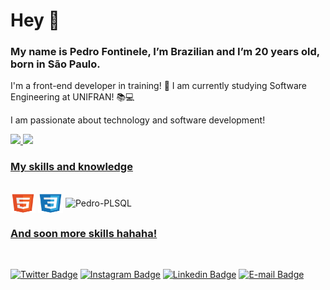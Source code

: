 
# Hey 👋

### My name is Pedro Fontinele, I’m Brazilian and I’m 20 years old, born in São Paulo.

I'm a front-end developer in training! 🚀 I am currently studying
Software Engineering at UNIFRAN! 📚💻

I am passionate about technology and software development!

<div style="display: inline-block">
  <a href="https://github.com/pedro-fontinele">
  <img height="150em" src="https://github-readme-stats.vercel.app/api?username=pedro-fontinele&show_icons=true&theme=midnight-purple&include_all_commits=true&count_private=false"/>
  <img height="150em" src="https://github-readme-stats.vercel.app/api/top-langs/?username=pedro-fontinele&layout=compact&langs_count=8&theme=midnight-purple"/>
<div>

### My skills and knowledge

<div style="display: inline-block"><br>
  <img align="center" alt="Pedro-HTML" height="30" width="40" src="https://raw.githubusercontent.com/devicons/devicon/master/icons/html5/html5-original.svg">
  <img align="center" alt="Pedro-CSS" height="30" width="40" src="https://raw.githubusercontent.com/devicons/devicon/master/icons/css3/css3-original.svg">
  <img align="center" alt="Pedro-PLSQL" height="30" width="40" src="https://icongr.am/devicon/oracle-original.svg?size=148&color=000000">
</div>

### And soon more skills hahaha! 
<br>





[![Twitter Badge](https://img.shields.io/badge/-@fontinele_pedro-6633cc?style=flat-square&labelColor=6633cc&logo=twitter&logoColor=white&link=https://twitter.com/fontinele_pedro)](https://twitter.com/fontinele_pedro) 
[![Instagram Badge](https://img.shields.io/badge/-@fontinele_pedro-6633cc?style=flat-square&logo=Instagram&logoColor=white&link=https://www.instagram.com/fontinele_pedro/)](https://www.instagram.com/fontinele_pedro/) 
[![Linkedin Badge](https://img.shields.io/badge/-Pedro%20Fontinele-midnight-purple?style=flat-square&logo=Linkedin&logoColor=white&link=https://www.linkedin.com/in/pedro-fontinele/)](https://www.linkedin.com/in/pedro-fontinele/) 
[![E-mail Badge](https://img.shields.io/badge/-pedro.p.h.fontinele@icloud.com-6633cc?style=flat-square&logo=email&logoColor=white&link=mailto:pedro.p.h.fontinele@icloud.com)](mailto:pedro.p.h.fontinele@icloud.com)
